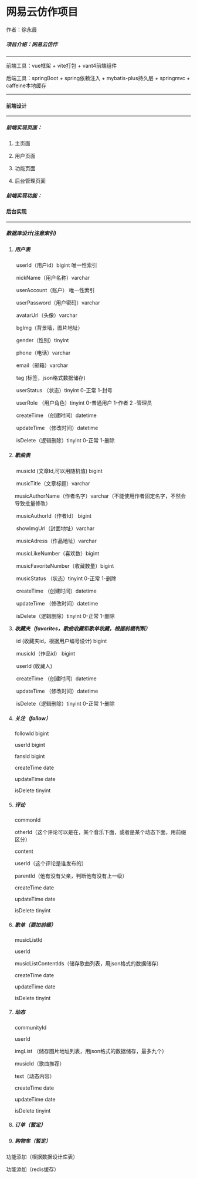 # 网易云仿作项目

作者：徐永晨

##### 项目介绍：网易云仿作

------

前端工具：vue框架 + vite打包 + vant4前端组件

后端工具：springBoot + spring依赖注入 +  mybatis-plus持久层 + springmvc + caffeine本地缓存

------

#### 前端设计

------

##### 前端实现页面：

1. 主页面

   

2. 用户页面

   

3. 功能页面

   

4. 后台管理页面

##### 前端实现功能：





#### 后台实现

------

##### 数据库设计(注意索引)

1. ##### 用户表

   ​	userId（用户id）bigint 唯一性索引

   ​	nickName（用户名称）varchar

   ​	userAccount（账户） 唯一性索引

   ​	userPassword（用户密码）varchar

   ​	avatarUrl（头像）varchar

   ​	bgImg（背景墙，图片地址）

   ​	gender（性别）tinyint

   ​	phone（电话）varchar

   ​	email（邮箱）varchar

   ​	tag (标签，json格式数据储存)

   ​	userStatus （状态）tinyint 0-正常 1-封号

   ​	userRole （用户角色）tinyint 0-普通用户 1-作者 2 -管理员

   ​	createTime （创建时间）datetime

   ​	updateTime （修改时间）datetime

   ​	isDelete（逻辑删除）tinyint 0-正常 1-删除

2. ##### 歌曲表

   ​	musicId (文章Id,可以用随机值) bigint 

   ​	musicTitle（文章标题）varchar

   ​	musicAuthorName（作者名字）varchar（不能使用作者固定名字，不然会导致批量修改）

   ​	musicAuthorId（作者Id） bigint

   ​	showImgUrl（封面地址）varchar

   ​	musicAdress（作品地址）varchar

   ​	musicLikeNumber（喜欢数）bigint

   ​	musicFavoriteNumber（收藏数量）bigint

   ​	musicStatus （状态）tinyint 0-正常 1-删除

   ​	createTime （创建时间）datetime

   ​	updateTime （修改时间）datetime

   ​	isDelete（逻辑删除）tinyint 0-正常 1-删除

3. ***收藏夹（favorites，歌曲收藏和歌单收藏，根据前缀判断）***

   ​	id (收藏夹id，根据用户编号设计) bigint

   ​	musicId（作品id） bigint

   ​	userId (收藏人)

   ​	createTime （创建时间）datetime

   ​	updateTime （修改时间）datetime

   ​	isDelete（逻辑删除）tinyint 0-正常 1-删除

4. ##### 关注（follow）

   followId bigint

   userId bigint

   fansId bigint

   createTime date

   updateTime date

   isDelete tinyint

5. ##### 评论

   commonId

   otherId（这个评论可以是在，某个音乐下面，或者是某个动态下面，用前缀区分）

   content

   userId（这个评论是谁发布的）

   parentId（他有没有父亲，判断他有没有上一级）

   createTime date

   updateTime date

   isDelete tinyint

6. ##### 歌单（要加前缀）

   musicListId

   userId

   musicListContentIds（储存歌曲列表，用json格式的数据储存）

   createTime date

   updateTime date

   isDelete tinyint

7. ##### 动态

   communityId

   userId

   imgList （储存图片地址列表，用json格式的数据储存，最多九个）

   musicId（歌曲推荐）

   text（动态内容）

   createTime date

   updateTime date

   isDelete tinyint

8. ##### 订单（暂定）

   

9. ##### 购物车（暂定）







功能添加（根据数据设计库表）

功能添加（redis缓存）
